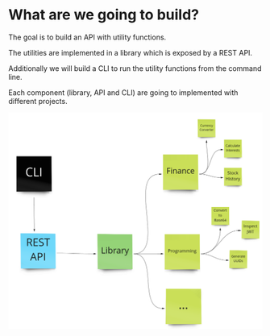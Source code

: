 
# What are we going to build?

The goal is to build an API with utility functions.

The utilities are implemented in a library which is exposed by a REST API.

Additionally we will build a CLI to run the utility functions from the
command line.

Each component (library, API and CLI) are going to implemented with
different projects.

![High level overview](/assets/what-are-we-going-to-build-1.png)
